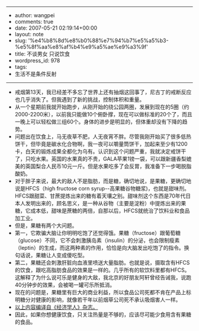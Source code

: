- --
- author: wangpei
- comments: true
- date: 2007-05-21 02:19:14+00:00
- layout: note
- slug: '%e4%b8%8d%e8%b0%88%e7%94%b7%e5%a5%b3-%e5%8f%aa%e8%af%b4%e9%a5%ae%e9%a3%9f'
- title: 不谈男女 只说饮食
- wordpress_id: 978
- tags:
- 生活不是条件反射
- --
- 戒烟第13天，我已经差不多忘了世界上还有抽烟这回事了，尼古丁的戒断反应也几乎消失了。但我遇到了新的挑战，控制体积和重量。
- 从一个星期前我就开始跑步，从刚开始的绕公园两圈，发展到现在的5圈（约2000-2200米），以前我只能做10个俯卧撑，现在可以做标准的20个了，而且一晚上可以轻松做三组60个。身体的进步是明显的，但体重却没有下降的趋势。
- 问题出在饮食上，马无夜草不肥，人无夜宵不胖。尽管我刚开始买了很多低热饼干，但毕竟是碳水化合物啊，我一夜可以嚼量筒饼干，加起来至少有1200卡，白天的锻炼成果全都化为乌有。认识到这个问题严重，我就决定戒饼干了，只吃水果。英国的水果真的不贵，GALA苹果1镑一袋，可以跟新疆香梨媲美的英国梨合人民币10元一斤。但是水果吃多了会反胃，我准备下一步喝脱脂酸奶。
- 对于胖子来说，最大的敌人不是脂肪，而是糖，确切地说，是果糖，更确切地说是HFCS（high fructose corn syrup--高果糖谷物糖浆)，也就是甜味剂。HFCS跟甜菜、甘蔗提炼出来的糖有着天壤之别。甜味剂这个东西是70年代日本人发明出来的，顾名思义，是一种从谷物（主要是淀粉）中提炼出来的果糖，它成本低，甜味是蔗糖的两倍，自那以后，HFCS就统治了饮料业和食品加工业。
- 但是，果糖有两个大问题。
- 第一，它欺骗大脑让你明明吃饱了还觉得饿。果糖（fructose）跟葡萄糖（glucose）不同，它不会刺激胰岛素（insulin）的分泌，也会限制瘦素（leptin）的生成，而这两种素的作用，恰恰是向大脑发出吃饱了的指令。换句话说，果糖让人变成傻吃型。
- 第二，果糖还会刺激肝脏向血液里喷送大量脂肪。也就是说，摄取含有HFCS的饮食，跟吃高脂肪食品的效果是一样的。几乎所有的软饮料里都有HFCS。这解释了为什么说可乐是健身的大敌，我北京的好朋友阿轩曾经告诫我，说跑40分钟步的效果，会被喝一罐可乐所抵消。
- 现在的问题是，果糖里有巨大的商业利益，所以食品公司死都不肯在产品上标明糖分对健康的影响，就像若干年以前烟草公司死不承认吸烟害人一样。
- [以上内容编译自《经济学人》杂志。](http://www.economist.com/displayStory.cfm?story_id=9208296&fsrc=RSS)
- 因此，如果你想健康饮食，只关注热量是不够的，应该尽可能少食用含有果糖的食品。
